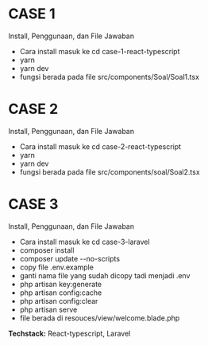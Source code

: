 # CASE 1
Install, Penggunaan, dan File Jawaban
- Cara install masuk ke cd case-1-react-typescript
- yarn
- yarn dev
- fungsi berada pada file src/components/Soal/Soal1.tsx
# CASE 2
Install, Penggunaan, dan File Jawaban
- Cara install masuk ke cd case-2-react-typescript
- yarn
- yarn dev
- fungsi berada pada file src/components/soal/Soal2.tsx
# CASE 3
Install, Penggunaan, dan File Jawaban
- Cara install masuk ke cd case-3-laravel
- composer install
- composer update --no-scripts
- copy file .env.example
- ganti nama file yang sudah dicopy tadi menjadi .env
- php artisan key:generate
- php artisan config:cache
- php artisan config:clear
- php artisan serve
- file berada di resouces/view/welcome.blade.php

**Techstack:** React-typescript, Laravel